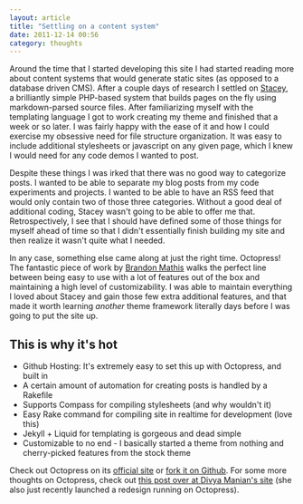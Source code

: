 ```yaml
---
layout: article
title: "Settling on a content system"
date: 2011-12-14 00:56
category: thoughts
---
```

Around the time that I started developing this site I had started reading more about content systems that would generate static sites (as opposed to a database driven CMS). After a couple days of research I settled on [Stacey](http://www.staceyapp.com), a brilliantly simple PHP-based system that builds pages on the fly using markdown-parsed source files. After familiarizing myself with the templating language I got to work creating my theme and finished that a week or so later. I was fairly happy with the ease of it and how I could exercise my obsessive need for file structure organization. It was easy to include additional stylesheets or javascript on any given page, which I knew I would need for any code demos I wanted to post. 

Despite these things I was irked that there was no good way to categorize posts. I wanted to be able to separate my blog posts from my code experiments and projects. I wanted to be able to have an RSS feed that would only contain two of those three categories. Without a good deal of additional coding, Stacey wasn't going to be able to offer me that. Retrospectively, I see that I should have defined some of those things for myself ahead of time so that I didn't essentially finish building my site and then realize it wasn't quite what I needed.

In any case, something else came along at just the right time. Octopress! The fantastic piece of work by [Brandon Mathis](http://brandonmathis.com/) walks the perfect line between being easy to use with a lot of features out of the box and maintaining a high level of customizability. I was able to maintain everything I loved about Stacey and gain those few extra additional features, and that made it worth learning *another* theme framework literally days before I was going to put the site up.

This is why it's hot
--------------------

- Github Hosting: It's extremely easy to set this up with Octopress, and built in
- A certain amount of automation for creating posts is handled by a Rakefile
- Supports Compass for compiling stylesheets (and why wouldn't it)
- Easy Rake command for compiling site in realtime for development (love this)
- Jekyll + Liquid for templating is gorgeous and dead simple
- Customizable to no end - I basically started a theme from nothing and cherry-picked features from the stock theme
  
Check out Octopress on its [official site](http://octopress.org/) or [fork it on Github](https://github.com/imathis/octopress). For some more thoughts on Octopress, check out [this post over at Divya Manian's site](http://nimbupani.com/redesign-notes.html) (she also just recently launched a redesign running on Octopress).
